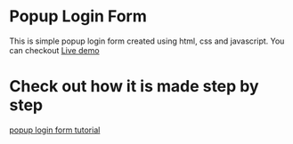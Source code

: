 # Popup Login Form
This is simple popup login form created using html, css and javascript. You can checkout [Live demo](https://popup-login-form.netlify.app/)
# Check out how it is made step by step
[popup login form tutorial](https://youtu.be/d9N0eTWbKWI)

